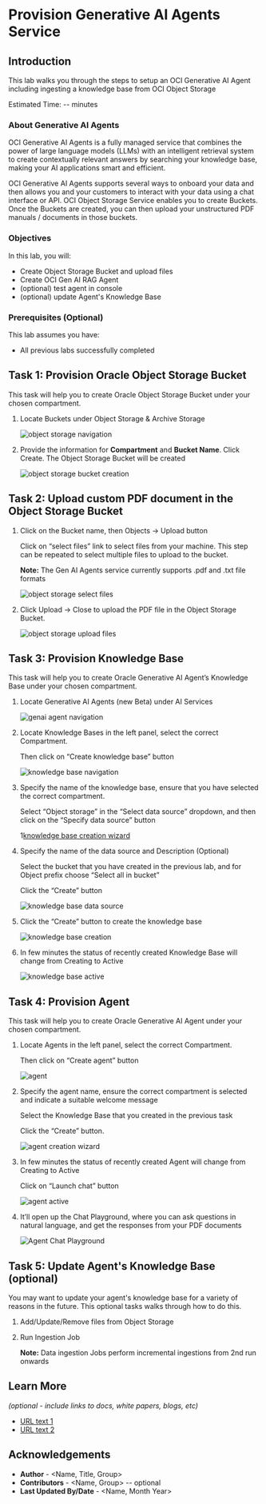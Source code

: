 # Provision Generative AI Agents Service

## Introduction

This lab walks you through the steps to setup an OCI Generative AI Agent including ingesting a knowledge base from OCI Object Storage

Estimated Time: -- minutes

### About Generative AI Agents

OCI Generative AI Agents is a fully managed service that combines the power of large language models (LLMs) with an intelligent retrieval system to create contextually relevant answers by searching your knowledge base, making your AI applications smart and efficient.

OCI Generative AI Agents supports several ways to onboard your data and then allows you and your customers to interact with your data using a chat interface or API. OCI Object Storage Service enables you to create Buckets. Once the Buckets are created, you can then upload your unstructured PDF manuals / documents in those buckets.

### Objectives

In this lab, you will:

* Create Object Storage Bucket and upload files
* Create OCI Gen AI RAG Agent
* (optional) test agent in console
* (optional) update Agent's Knowledge Base

### Prerequisites (Optional)

<!--*List the prerequisites for this lab using the format below. Fill in whatever knowledge, accounts, etc. is needed to complete the lab. Do NOT list each previous lab as a prerequisite.*-->

This lab assumes you have:

* All previous labs successfully completed

## Task 1: Provision Oracle Object Storage Bucket

This task will help you to create Oracle Object Storage Bucket under your chosen compartment.

1. Locate Buckets under Object Storage & Archive Storage

    ![object storage navigation](images/os_nav.png)

2. Provide the information for **Compartment** and **Bucket Name**. Click Create.
    The Object Storage Bucket will be created 

    ![object storage bucket creation](images/os_bucket_create.png)

## Task 2: Upload custom PDF document in the Object Storage Bucket

1. Click on the Bucket name, then Objects -> Upload button

    Click on “select files” link to select files from your machine. This step can be repeated to select multiple files to upload to the bucket.

    **Note:** The Gen AI Agents service currently supports .pdf and .txt file formats

    ![object storage select files](images/os_file_select.png)

2. Click Upload -> Close to upload the PDF file in the Object Storage Bucket.

    ![object storage upload files](images/os_upload.png)


## Task 3: Provision Knowledge Base

This task will help you to create Oracle Generative AI Agent’s Knowledge Base under your chosen compartment.

1. Locate Generative AI Agents (new Beta) under AI Services

    ![genai agent navigation](images/agent_nav.png)

2. Locate Knowledge Bases in the left panel, select the correct Compartment.

    Then click on “Create knowledge base” button

    ![knowledge base navigation](images/kb_nav.png)

3. Specify the name of the knowledge base, ensure that you have selected the correct compartment.

    Select “Object storage” in the “Select data source” dropdown, and then click on the “Specify data source” button

    1[knowledge base creation wizard](images/kb_wizard.png)

4. Specify the name of the data source and Description (Optional)

    Select the bucket that you have created in the previous lab, and for Object prefix choose “Select all in bucket”

    Click the “Create” button

    ![knowledge base data source](images/kb_data_source.png)

5. Click the “Create” button to create the knowledge base

    ![knowledge base creation](images/kb_create.png)

6. In few minutes the status of recently created Knowledge Base will change from Creating to Active

    ![knowledge base active](images/kb_active.png)


## Task 4: Provision Agent

This task will help you to create Oracle Generative AI Agent under your chosen compartment.

1. Locate Agents in the left panel, select the correct Compartment.

    Then click on “Create agent” button

    ![agent](images/agent.png)

2. Specify the agent name, ensure the correct compartment is selected and indicate a suitable welcome message

    Select the Knowledge Base that you created in the previous task

    Click the “Create” button.

    ![agent creation wizard](images/agent_wizard.png)

3. In few minutes the status of recently created Agent will change from Creating to Active

    Click on “Launch chat” button

    ![agent active](images/agent_active.png)

4. It’ll open up the Chat Playground, where you can ask questions in natural language, and get the responses from your PDF documents

    ![Agent Chat Playground](images/chat.png)

## Task 5: Update Agent's Knowledge Base (optional)

You may want to update your agent's knowledge base for a variety of reasons in the future. This optional tasks walks through how to do this.

1. Add/Update/Remove files from Object Storage

2. Run Ingestion Job

    **Note:** Data ingestion Jobs perform incremental ingestions from 2nd run onwards
<!-- TODO -->

## Learn More

*(optional - include links to docs, white papers, blogs, etc)*

* [URL text 1](http://docs.oracle.com)
* [URL text 2](http://docs.oracle.com)

## Acknowledgements
* **Author** - <Name, Title, Group>
* **Contributors** -  <Name, Group> -- optional
* **Last Updated By/Date** - <Name, Month Year>